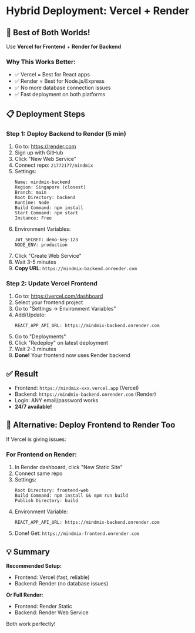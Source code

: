 # Hybrid Deployment: Vercel + Render

## 🎯 Best of Both Worlds!

Use **Vercel for Frontend** + **Render for Backend**

### Why This Works Better:
- ✅ Vercel = Best for React apps
- ✅ Render = Best for Node.js/Express
- ✅ No more database connection issues
- ✅ Fast deployment on both platforms

## 📋 Deployment Steps

### Step 1: Deploy Backend to Render (5 min)

1. Go to: https://render.com
2. Sign up with GitHub
3. Click "New Web Service"
4. Connect repo: `21772177/mindmix`
5. Settings:
   ```
   Name: mindmix-backend
   Region: Singapore (closest)
   Branch: main
   Root Directory: backend
   Runtime: Node
   Build Command: npm install
   Start Command: npm start
   Instance: Free
   ```
6. Environment Variables:
   ```
   JWT_SECRET: demo-key-123
   NODE_ENV: production
   ```
7. Click "Create Web Service"
8. Wait 3-5 minutes
9. **Copy URL**: `https://mindmix-backend.onrender.com`

### Step 2: Update Vercel Frontend

1. Go to: https://vercel.com/dashboard
2. Select your frontend project
3. Go to "Settings → Environment Variables"
4. Add/Update:
   ```
   REACT_APP_API_URL: https://mindmix-backend.onrender.com
   ```
5. Go to "Deployments"
6. Click "Redeploy" on latest deployment
7. Wait 2-3 minutes
8. **Done!** Your frontend now uses Render backend

## ✅ Result

- Frontend: `https://mindmix-xxx.vercel.app` (Vercel)
- Backend: `https://mindmix-backend.onrender.com` (Render)
- Login: ANY email/password works
- **24/7 available!**

## 🎯 Alternative: Deploy Frontend to Render Too

If Vercel is giving issues:

### For Frontend on Render:
1. In Render dashboard, click "New Static Site"
2. Connect same repo
3. Settings:
   ```
   Root Directory: frontend-web
   Build Command: npm install && npm run build
   Publish Directory: build
   ```
4. Environment Variable:
   ```
   REACT_APP_API_URL: https://mindmix-backend.onrender.com
   ```
5. Done! Get: `https://mindmix-frontend.onrender.com`

## 💡 Summary

**Recommended Setup:**
- Frontend: Vercel (fast, reliable)
- Backend: Render (no database issues)

**Or Full Render:**
- Frontend: Render Static
- Backend: Render Web Service

Both work perfectly!

